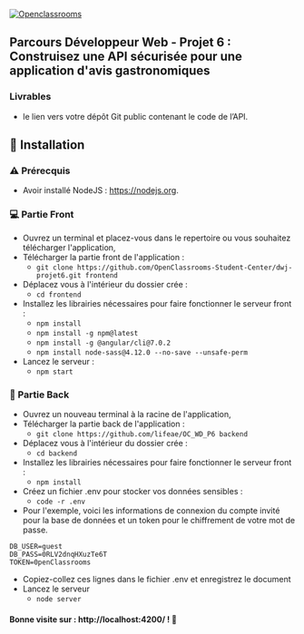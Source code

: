 [![Openclassrooms](https://1to1progress.fr/wp-content/uploads/2019/05/openclassrooms-e1557761236158.png)](https://openclassrooms.com)

## Parcours Développeur Web - Projet 6 : Construisez une API sécurisée pour une application d'avis gastronomiques

### Livrables
* le lien vers votre dépôt Git public contenant le code de l’API.

## :wrench: Installation

### :warning: Prérecquis
 - Avoir installé NodeJS : https://nodejs.org.
 
### :computer: Partie Front 
- Ouvrez un terminal et placez-vous dans le repertoire ou vous souhaitez télécharger l'application,
- Télécharger la partie front de l'application :
  - `git clone https://github.com/OpenClassrooms-Student-Center/dwj-projet6.git frontend`
- Déplacez vous à l'intérieur du dossier crée :
  - `cd frontend`
- Installez les librairies nécessaires pour faire fonctionner le serveur front :
  - `npm install`
  - `npm install -g npm@latest`
  - `npm install -g @angular/cli@7.0.2`
  - `npm install node-sass@4.12.0 --no-save --unsafe-perm`
- Lancez le serveur :
  - `npm start`
  
### :floppy_disk: Partie Back
- Ouvrez un nouveau terminal à la racine de l'application,
- Télécharger la partie back de l'application :
  - `git clone https://github.com/lifeae/OC_WD_P6 backend`
- Déplacez vous à l'intérieur du dossier crée :
  - `cd backend`
- Installez les librairies nécessaires pour faire fonctionner le serveur front :
  - `npm install`
- Créez un fichier .env pour stocker vos données sensibles :
  - `code -r .env`
- Pour l'exemple, voici les informations de connexion du compte invité pour la base de données et un token pour le chiffrement de votre mot de passe.
```
DB_USER=guest
DB_PASS=0RLV2dnqHXuzTe6T
TOKEN=0penClassrooms
```
- Copiez-collez ces lignes dans le fichier .env et enregistrez le document
- Lancez le serveur
  - `node server`
#### Bonne visite sur : http://localhost:4200/ ! :rocket:
